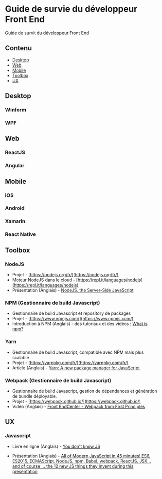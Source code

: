 # Guide de survie du développeur Front End

Guide de survit du développeur Front End

## Contenu

* [Desktop](#desktop)
* [Web](#web)
* [Mobile](#mobile)
* [Toolbox](#toolbox)
* [UX](#ux)

## Desktop

### Winform

### WPF

## Web

### ReactJS

### Angular

## Mobile

### iOS

### Android

### Xamarin

### React Native

## Toolbox

### NodeJS

* Projet - [https://nodejs.org/fr/](https://nodejs.org/fr/)
* Moteur NodeJS dans le cloud - [https://repl.it/languages/nodejs](https://repl.it/languages/nodejs)
* Présentation (Anglais) - [NodeJS, the Server-Side JavaScript](https://www.slideshare.net/vikasing/introduction-to-nodejs-11730771)

### NPM (Gestionnaire de build Javascript)

* Gestionnaire de build Javascript et repository de packages 
* Projet - [https://www.npmjs.com/](https://www.npmjs.com/)
* Introduction à NPM (Anglais) - des tutoriaux et des vidéos : [What is npm?](https://docs.npmjs.com/getting-started/what-is-npm)

### Yarn

* Gestionnaire de build Javascript, compatible avec NPM mais plus scalable
* Projet - [https://yarnpkg.com/fr/](https://yarnpkg.com/fr/)
* Article (Anglais) -  [Yarn: A new package manager for JavaScript](https://code.facebook.com/posts/1840075619545360)

### Webpack (Gestionnaire de build Javascript)

* Gestionnaire de build Javascript, gestion de dépendances et génération de bundle déployable.
* Projet - [https://webpack.github.io/](https://webpack.github.io/)
* Vidéo (Anglais) - [Front EndCenter - Webpack from First Principles](https://www.youtube.com/watch?v=WQue1AN93YU)

## UX

### Javascript

* Livre en ligne (Anglais) - [You don't know JS](https://github.com/getify/You-Dont-Know-JS)

* Présentation (Anglais) - [All of Modern JavaScript in 45 minutes! ES6, ES2015, ECMAScript, NodeJS, npm, Babel, webpack, ReactJS, JSX... and of course ... the 12 new JS things they invent during this presentation](https://www.slideshare.net/weaverryan/finally-professional-frontend-dev-with-reactjs-webpack-symfony-symfony-cat-2016?from_m_app=ios) 